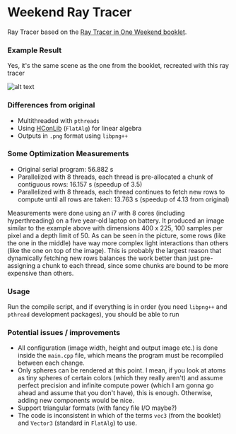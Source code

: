 # Weekend Ray Tracer

Ray Tracer based on the [Ray Tracer in One Weekend booklet](http://www.realtimerendering.com/raytracing/Ray%20Tracing%20in%20a%20Weekend.pdf).

### Example Result

Yes, it's the same scene as the one from the booklet, recreated with this ray tracer

![alt text](out.png)

### Differences from original
- Multithreaded with `pthreads`
- Using [HConLib](https://github.com/TheVaffel/HConLib) (`FlatAlg`) for linear algebra
- Outputs in `.png` format using `libpng++`

### Some Optimization Measurements

- Original serial program: 56.882 s
- Parallelized with 8 threads, each thread is pre-allocated a chunk of contiguous rows: 16.157 s (speedup of 3.5)
- Parallelized with 8 threads, each thread continues to fetch new rows to compute until all rows are taken: 13.763 s (speedup of 4.13 from original)

Measurements were done using an i7 with 8 cores (including hyperthreading) on a five year-old laptop on battery.
It produced an image similar to the example above with dimensions 400 x 225, 100 samples per pixel and a depth limit of 50.
As can be seen in the picture, some rows (like the one in the middle) have way more complex light interactions than others (like the one on top of the image). This is probably the largest reason that dynamically fetching new rows balances the work better than just pre-assigning a chunk to each thread, since some chunks are bound to be more expensive than others.

### Usage

Run the compile script, and if everything is in order (you need `libpng++` and `pthread` development packages), you should be able to run 

### Potential issues / improvements

- All configuration (image width, height and output image etc.) is done inside the `main.cpp` file, which means the program must be recompiled between each change.
- Only spheres can be rendered at this point. I mean, if you look at atoms as tiny spheres of certain colors (which they really aren't) and assume perfect precision and infinite compute power (which I am gonna go ahead and assume that you don't have), this is enough. Otherwise, adding new components would be nice.
- Support triangular formats (with fancy file I/O maybe?)
- The code is inconsistent in which of the terms `vec3` (from the booklet) and `Vector3` (standard in `FlatAlg`) to use.
